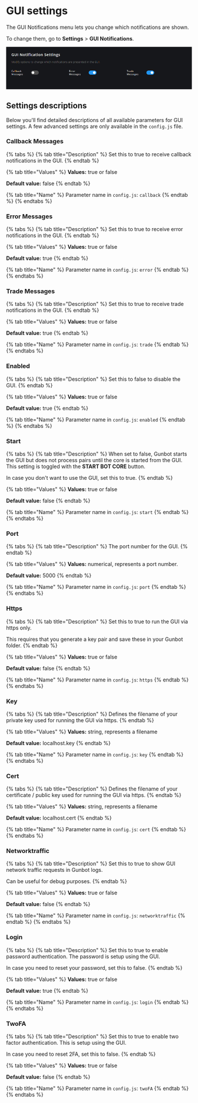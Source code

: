 # GUI settings

The GUI Notifications menu lets you change which notifications are shown.

To change them, go to **Settings** &gt; **GUI Notifications**.

![Available options for GUI notifications](../../.gitbook/assets/image%20%283%29.png)



## Settings descriptions

Below you'll find detailed descriptions of all available parameters for GUI settings. A few advanced settings are only available in the `config.js` file.

### Callback Messages

{% tabs %}
{% tab title="Description" %}
Set this to true to receive callback notifications in the GUI.
{% endtab %}

{% tab title="Values" %}
**Values:** true or false 

**Default value:** false
{% endtab %}

{% tab title="Name" %}
Parameter name in `config.js`: `callback`
{% endtab %}
{% endtabs %}

### Error Messages

{% tabs %}
{% tab title="Description" %}
Set this to true to receive error notifications in the GUI.
{% endtab %}

{% tab title="Values" %}
**Values:** true or false 

**Default value:** true
{% endtab %}

{% tab title="Name" %}
Parameter name in `config.js`: `error`
{% endtab %}
{% endtabs %}

### Trade Messages

{% tabs %}
{% tab title="Description" %}
Set this to true to receive trade notifications in the GUI.
{% endtab %}

{% tab title="Values" %}
**Values:** true or false 

**Default value:** true
{% endtab %}

{% tab title="Name" %}
Parameter name in `config.js`: `trade`
{% endtab %}
{% endtabs %}

### Enabled

{% tabs %}
{% tab title="Description" %}
Set this to false to disable the GUI.
{% endtab %}

{% tab title="Values" %}
**Values:** true or false 

**Default value:** true
{% endtab %}

{% tab title="Name" %}
Parameter name in `config.js`: `enabled`
{% endtab %}
{% endtabs %}

### Start

{% tabs %}
{% tab title="Description" %}
When set to false, Gunbot starts the GUI but does not process pairs until the core is started from the GUI. This setting is toggled with the **START BOT CORE** button.

In case you don't want to use the GUI, set this to true.
{% endtab %}

{% tab title="Values" %}
**Values:** true or false 

**Default value:** false
{% endtab %}

{% tab title="Name" %}
Parameter name in `config.js`: `start`
{% endtab %}
{% endtabs %}

### Port

{% tabs %}
{% tab title="Description" %}
The port number for the GUI.
{% endtab %}

{% tab title="Values" %}
**Values:** numerical, represents a port number.

**Default value:** 5000
{% endtab %}

{% tab title="Name" %}
Parameter name in `config.js`: `port`
{% endtab %}
{% endtabs %}

### Https

{% tabs %}
{% tab title="Description" %}
Set this to true to run the GUI via https only. 

This requires that you generate a key pair and save these in your Gunbot folder.
{% endtab %}

{% tab title="Values" %}
**Values:** true or false 

**Default value:** false
{% endtab %}

{% tab title="Name" %}
Parameter name in `config.js`: `https`
{% endtab %}
{% endtabs %}

### Key

{% tabs %}
{% tab title="Description" %}
Defines the filename of your private key used for running the GUI via https.
{% endtab %}

{% tab title="Values" %}
**Values:** string, represents a filename

**Default value:** localhost.key
{% endtab %}

{% tab title="Name" %}
Parameter name in `config.js`: `key`
{% endtab %}
{% endtabs %}

### Cert

{% tabs %}
{% tab title="Description" %}
Defines the filename of your certificate / public key used for running the GUI via https.
{% endtab %}

{% tab title="Values" %}
**Values:** string, represents a filename

**Default value:** localhost.cert
{% endtab %}

{% tab title="Name" %}
Parameter name in `config.js`: `cert`
{% endtab %}
{% endtabs %}

### Networktraffic

{% tabs %}
{% tab title="Description" %}
Set this to true to show GUI network traffic requests in Gunbot logs. 

Can be useful for debug purposes.
{% endtab %}

{% tab title="Values" %}
**Values:** true or false 

**Default value:** false
{% endtab %}

{% tab title="Name" %}
Parameter name in `config.js`: `networktraffic`
{% endtab %}
{% endtabs %}

### Login

{% tabs %}
{% tab title="Description" %}
Set this to true to enable password authentication. The password is setup using the GUI. 

In case you need to reset your password, set this to false.
{% endtab %}

{% tab title="Values" %}
**Values:** true or false 

**Default value:** true
{% endtab %}

{% tab title="Name" %}
Parameter name in `config.js`: `login`
{% endtab %}
{% endtabs %}

### TwoFA

{% tabs %}
{% tab title="Description" %}
Set this to true to enable two factor authentication. This is setup using the GUI. 

In case you need to reset 2FA, set this to false.
{% endtab %}

{% tab title="Values" %}
**Values:** true or false 

**Default value:** false
{% endtab %}

{% tab title="Name" %}
Parameter name in `config.js`: `twoFA`
{% endtab %}
{% endtabs %}

### 

